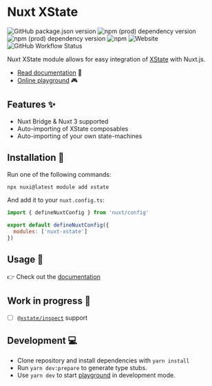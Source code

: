 # Nuxt XState

![GitHub package.json version](https://img.shields.io/github/package-json/v/Lexpeartha/nuxt-xstate?style=flat-square) ![npm (prod) dependency version](https://img.shields.io/npm/dependency-version/nuxt-xstate/@nuxt/kit?style=flat-square) ![npm (prod) dependency version](https://img.shields.io/npm/dependency-version/nuxt-xstate/xstate?style=flat-square) ![npm](https://img.shields.io/npm/dm/nuxt-xstate?label=npm%20downloads&style=flat-square) ![Website](https://img.shields.io/website?down_message=offline&label=documentation&style=flat-square&up_message=online&url=https%3A%2F%2Fnuxt-xstate.lexpeartha.com%2F) ![GitHub Workflow Status](https://img.shields.io/github/actions/workflow/status/Lexpeartha/nuxt-xstate/ci.yml?label=ci&style=flat-square&branch=main)

Nuxt XState module allows for easy integration of [XState](https://xstate.js.org/) with Nuxt.js.

- [Read documentation](https://nuxt-xstate.lexpeartha.com) :book:
- [Online playground](https://stackblitz.com/edit/nuxt-xstate-playground?file=app.vue) :video_game:

## Features :sparkles:

- Nuxt Bridge & Nuxt 3 supported
- Auto-importing of XState composables
- Auto-importing of your own state-machines

## Installation :floppy_disk:

Run one of the following commands:

```bash
npx nuxi@latest module add xstate
```

And add it to your `nuxt.config.ts`:

```js
import { defineNuxtConfig } from 'nuxt/config'

export default defineNuxtConfig({
  modules: ['nuxt-xstate']
})
```

## Usage :toolbox:

:point_right: Check out the [documentation](https://nuxt-xstate.lexpeartha.com/getting-started/usage)

## Work in progress :construction:

- [ ] [`@xstate/inspect`](https://xstate.js.org/docs/packages/xstate-inspect/) support

## Development :computer:

- Clone repository and install dependencies with `yarn install`
- Run `yarn dev:prepare` to generate type stubs.
- Use `yarn dev` to start [playground](./playground) in development mode.
